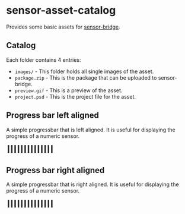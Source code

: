 [//]: # (Gifs were created with: https://ezgif.com/maker)

# sensor-asset-catalog

Provides some basic assets for [sensor-bridge](https://github.com/RouHim/sensor-bridge).

## Catalog

Each folder contains 4 entries:

* `images/` - This folder holds all single images of the asset.
* `package.zip` - This is the package that can be uploaded to sensor-bridge.
* `preview.gif` - This is a preview of the asset.
* `project.psd` - This is the project file for the asset.

## Progress bar left aligned

A simple progressbar that is left aligned. It is useful for displaying the progress of a numeric sensor.

![](progress-bar-left/preview.gif)

## Progress bar right aligned

A simple progressbar that is right aligned. It is useful for displaying the progress of a numeric sensor.

![](progress-bar-right/preview.gif)

